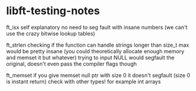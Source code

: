 # libft-testing-notes

ft_isx
  self explanatory
  no need to seg fault with insane numbers (we can't use the crazy bitwise lookup tables)

ft_strlen
  checking if the function can handle strings longer than size_t max would be pretty insane (you could theoretically allocate enough memory and memset it but whatever)
  trying to input NULL would segfault the original, doesn't even pass the compiler flags though

ft_memset
  if you give memset null ptr with size 0 it doesn't segfault (size 0 is instant return)
  check with other types! for example int arrays
